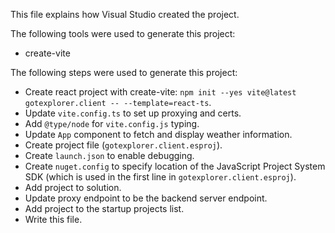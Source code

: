 This file explains how Visual Studio created the project.

The following tools were used to generate this project:
- create-vite

The following steps were used to generate this project:
- Create react project with create-vite: `npm init --yes vite@latest gotexplorer.client -- --template=react-ts`.
- Update `vite.config.ts` to set up proxying and certs.
- Add `@type/node` for `vite.config.js` typing.
- Update `App` component to fetch and display weather information.
- Create project file (`gotexplorer.client.esproj`).
- Create `launch.json` to enable debugging.
- Create `nuget.config` to specify location of the JavaScript Project System SDK (which is used in the first line in `gotexplorer.client.esproj`).
- Add project to solution.
- Update proxy endpoint to be the backend server endpoint.
- Add project to the startup projects list.
- Write this file.
